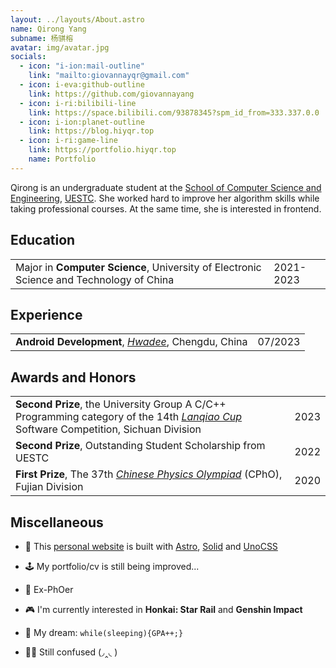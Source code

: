 ```yaml
---
layout: ../layouts/About.astro
name: Qirong Yang
subname: 杨骐榕
avatar: img/avatar.jpg
socials:
  - icon: "i-ion:mail-outline"
    link: "mailto:giovannayqr@gmail.com"
  - icon: i-eva:github-outline
    link: https://github.com/giovannayang
  - icon: i-ri:bilibili-line
    link: https://space.bilibili.com/93878345?spm_id_from=333.337.0.0
  - icon: i-ion:planet-outline
    link: https://blog.hiyqr.top
  - icon: i-ri:game-line
    link: https://portfolio.hiyqr.top
    name: Portfolio
---
```


Qirong is an undergraduate student at the [School of Computer Science and Engineering](https://scse.uestc.edu.cn), [UESTC](https://www.uestc.edu.cn). She worked hard to improve her algorithm skills while taking professional courses. At the same time, she is interested in frontend.

<!-- [Curriculum Vitae](/files/cv/en.pdf) / yqr533@gmail.com -->


## Education

|                                                                                         |           |
| --------------------------------------------------------------------------------------- | --------- |
| Major in **Computer Science**, University of Electronic Science and Technology of China | 2021-2023 |

<!-- 
## Publications <span text-base>(also see <a href="https://scholar.google.com/citations?user=RuW6xgMAAAAJ" target="_blank" rel="noopener noreferrer">Google Scholar</a>)</span>

:::paper[/img/about/tokenflow-1.png /img/about/tokenflow-2.png]
**TokenFlow: Rethinking Fine-grained Cross-modal Alignment in Vision-Language Retrieval**

<u>Xiaohan Zou</u>, Changqiao Wu, Lele Cheng, and Zhongyuan Wang

Preprint, 2022

[paper](http://arxiv.org/abs/2209.13822)
:::

:::paper
**Efficient Meta-Learning for Continual Learning with Taylor Expansion Approximation**

<u>Xiaohan Zou</u>, and Tong Lin

International Joint Conference on Neural Networks (IJCNN), 2022

**Oral Presentation**

[paper](https://arxiv.org/abs/2210.00713) / [slide](/files/papers/ijcnn2022/slide.pdf)
:::

:::paper[/img/about/ictai2020.png]
**To be an Artist: Automatic Generation on Food Image Aesthetic Captioning**

<u>Xiaohan Zou</u>, Cheng Lin, Yinjia Zhang, and Qinpei Zhao

International Conference on Tools with Artificial Intelligence (ICTAI), 2020

**Oral Presentation**

[paper](https://ieeexplore.ieee.org/document/9288208) / [code](https://github.com/Renovamen/Food-IAC) / [slide](/files/papers/ictai2020/slide.pdf)
:::

:::paper
**A Survey on Application of Knowledge Graph**

<u>Xiaohan Zou</u>

International Conference on Control Engineering and Artificial Intelligence (CCEAI), 2020

[paper](https://iopscience.iop.org/article/10.1088/1742-6596/1487/1/012016/pdf)
:::
-->

## Experience

|                                                                            |         |
| -------------------------------------------------------------------------- | ------- |
| **Android Development**, _[Hwadee](https://www.hwadee.cn)_, Chengdu, China | 07/2023 |

<!--
## Talks

- [Meta / Few-shot Learning](/files/talks/2021-08-meta-learning.pdf), Kuaishou, 08/2021
- [Continual Learning: Meta Continual Learning & Task Free Settings](/files/talks/2020-08-continual-learning.pdf), Peking University, 08/2020
-->

## Awards and Honors

|                                                                                                                                                                 |      |
| --------------------------------------------------------------------------------------------------------------------------------------------------------------- | ---- |
| **Second Prize**, the University Group A C/C++ Programming category of the 14th _[Lanqiao Cup](https://www.lanqiao.cn/)_ Software Competition, Sichuan Division | 2023 |
| **Second Prize**, Outstanding Student Scholarship from UESTC                                                                                                    | 2022 |
| **First Prize**, The 37th _[Chinese Physics Olympiad](https://cpho.pku.edu.cn)_ (CPhO), Fujian Division                                                         | 2020 |

## Miscellaneous

- 🚀 This [personal website](https://github.com/giovannayang/giovannayang.github.io) is built with [Astro](https://astro.build/), [Solid](https://www.solidjs.com/) and [UnoCSS](https://github.com/antfu/unocss)

- 🕹️ My portfolio/cv is still being improved...

- 🔭 Ex-PhOer

- 🎮 I'm currently interested in **Honkai: Star Rail** and **Genshin Impact**

- 💯 My dream: `while(sleeping){GPA++;}`

- 😶‍🌫️ Still confused (◞‸◟ )
